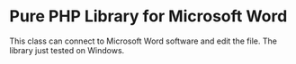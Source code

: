 # Pure PHP Library for Microsoft Word

This class can connect to Microsoft Word software and edit the file.
The library just tested on Windows.
